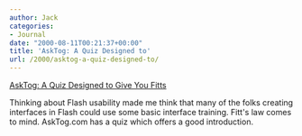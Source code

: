 ```yaml
---
author: Jack
categories:
- Journal
date: "2000-08-11T00:21:37+00:00"
title: 'AskTog: A Quiz Designed to'
url: /2000/asktog-a-quiz-designed-to/
---
```


[AskTog: A Quiz Designed to Give You Fitts][1]

Thinking about Flash usability made me think that many of the folks creating interfaces in Flash could use some basic interface training. Fitt's law comes to mind. AskTog.com has a quiz which offers a good introduction.

 [1]: http://www.asktog.com/columns/022DesignedToGiveFitts.html